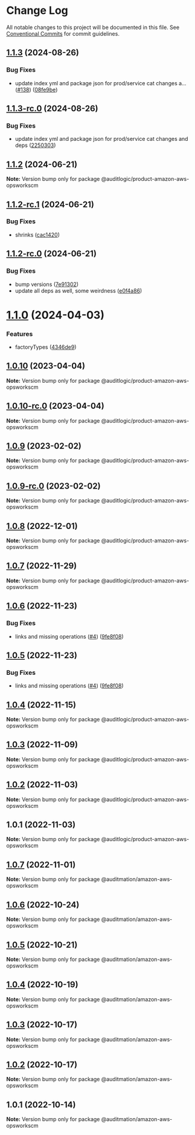 # Change Log

All notable changes to this project will be documented in this file.
See [Conventional Commits](https://conventionalcommits.org) for commit guidelines.

## [1.1.3](https://github.com/auditlogic/product/compare/@auditlogic/product-amazon-aws-opsworkscm@1.1.2...@auditlogic/product-amazon-aws-opsworkscm@1.1.3) (2024-08-26)


### Bug Fixes

* update index yml and package json for prod/service cat changes a… ([#138](https://github.com/auditlogic/product/issues/138)) ([08fe9be](https://github.com/auditlogic/product/commit/08fe9beb1c8457462a19bc69caa02e6212d97e1a))





## [1.1.3-rc.0](https://github.com/auditlogic/product/compare/@auditlogic/product-amazon-aws-opsworkscm@1.1.2...@auditlogic/product-amazon-aws-opsworkscm@1.1.3-rc.0) (2024-08-26)


### Bug Fixes

* update index yml and package json for prod/service cat changes and deps ([2250303](https://github.com/auditlogic/product/commit/225030363a363608240135b7ebed386b28f01e4b))





## [1.1.2](https://github.com/auditlogic/product/compare/@auditlogic/product-amazon-aws-opsworkscm@1.1.2-rc.1...@auditlogic/product-amazon-aws-opsworkscm@1.1.2) (2024-06-21)

**Note:** Version bump only for package @auditlogic/product-amazon-aws-opsworkscm





## [1.1.2-rc.1](https://github.com/auditlogic/product/compare/@auditlogic/product-amazon-aws-opsworkscm@1.1.2-rc.0...@auditlogic/product-amazon-aws-opsworkscm@1.1.2-rc.1) (2024-06-21)


### Bug Fixes

* shrinks ([cac1420](https://github.com/auditlogic/product/commit/cac14200fefcd8183ab69fe89a47bd3f70f563e9))





## [1.1.2-rc.0](https://github.com/auditlogic/product/compare/@auditlogic/product-amazon-aws-opsworkscm@1.1.0...@auditlogic/product-amazon-aws-opsworkscm@1.1.2-rc.0) (2024-06-21)


### Bug Fixes

* bump versions ([7e91302](https://github.com/auditlogic/product/commit/7e913023b8b312150ed7762c32fbbe616be71de5))
* update all deps as well, some weirdness ([e0f4a86](https://github.com/auditlogic/product/commit/e0f4a864714e2d3de6bbf3da014d5312fe53be2f))





# [1.1.0](https://github.com/auditlogic/product/compare/@auditlogic/product-amazon-aws-opsworkscm@1.0.10...@auditlogic/product-amazon-aws-opsworkscm@1.1.0) (2024-04-03)


### Features

* factoryTypes ([4346de9](https://github.com/auditlogic/product/commit/4346de92693aee892fccf725338ffc7b80ab182b))





## [1.0.10](https://github.com/auditlogic/product/compare/@auditlogic/product-amazon-aws-opsworkscm@1.0.9...@auditlogic/product-amazon-aws-opsworkscm@1.0.10) (2023-04-04)

**Note:** Version bump only for package @auditlogic/product-amazon-aws-opsworkscm





## [1.0.10-rc.0](https://github.com/auditlogic/product/compare/@auditlogic/product-amazon-aws-opsworkscm@1.0.9...@auditlogic/product-amazon-aws-opsworkscm@1.0.10-rc.0) (2023-04-04)

**Note:** Version bump only for package @auditlogic/product-amazon-aws-opsworkscm





## [1.0.9](https://github.com/auditlogic/product/compare/@auditlogic/product-amazon-aws-opsworkscm@1.0.8...@auditlogic/product-amazon-aws-opsworkscm@1.0.9) (2023-02-02)

**Note:** Version bump only for package @auditlogic/product-amazon-aws-opsworkscm





## [1.0.9-rc.0](https://github.com/auditlogic/product/compare/@auditlogic/product-amazon-aws-opsworkscm@1.0.8...@auditlogic/product-amazon-aws-opsworkscm@1.0.9-rc.0) (2023-02-02)

**Note:** Version bump only for package @auditlogic/product-amazon-aws-opsworkscm





## [1.0.8](https://github.com/auditlogic/product/compare/@auditlogic/product-amazon-aws-opsworkscm@1.0.7...@auditlogic/product-amazon-aws-opsworkscm@1.0.8) (2022-12-01)

**Note:** Version bump only for package @auditlogic/product-amazon-aws-opsworkscm





## [1.0.7](https://github.com/auditlogic/product/compare/@auditlogic/product-amazon-aws-opsworkscm@1.0.6...@auditlogic/product-amazon-aws-opsworkscm@1.0.7) (2022-11-29)

**Note:** Version bump only for package @auditlogic/product-amazon-aws-opsworkscm





## [1.0.6](https://github.com/auditlogic/product/compare/@auditlogic/product-amazon-aws-opsworkscm@1.0.4...@auditlogic/product-amazon-aws-opsworkscm@1.0.6) (2022-11-23)


### Bug Fixes

* links and missing operations ([#4](https://github.com/auditlogic/product/issues/4)) ([9fe8f08](https://github.com/auditlogic/product/commit/9fe8f08fe7c57fdb79f991ac35bd6ac2e7dcad38))





## [1.0.5](https://github.com/auditlogic/product/compare/@auditlogic/product-amazon-aws-opsworkscm@1.0.4...@auditlogic/product-amazon-aws-opsworkscm@1.0.5) (2022-11-23)


### Bug Fixes

* links and missing operations ([#4](https://github.com/auditlogic/product/issues/4)) ([9fe8f08](https://github.com/auditlogic/product/commit/9fe8f08fe7c57fdb79f991ac35bd6ac2e7dcad38))





## [1.0.4](https://github.com/auditlogic/product/compare/@auditlogic/product-amazon-aws-opsworkscm@1.0.3...@auditlogic/product-amazon-aws-opsworkscm@1.0.4) (2022-11-15)

**Note:** Version bump only for package @auditlogic/product-amazon-aws-opsworkscm





## [1.0.3](https://github.com/auditlogic/product/compare/@auditlogic/product-amazon-aws-opsworkscm@1.0.2...@auditlogic/product-amazon-aws-opsworkscm@1.0.3) (2022-11-09)

**Note:** Version bump only for package @auditlogic/product-amazon-aws-opsworkscm





## [1.0.2](https://github.com/auditlogic/product/compare/@auditlogic/product-amazon-aws-opsworkscm@1.0.1...@auditlogic/product-amazon-aws-opsworkscm@1.0.2) (2022-11-03)

**Note:** Version bump only for package @auditlogic/product-amazon-aws-opsworkscm





## 1.0.1 (2022-11-03)

**Note:** Version bump only for package @auditlogic/product-amazon-aws-opsworkscm





## [1.0.7](https://github.com/auditmation/store-content/compare/@auditmation/amazon-aws-opsworkscm@1.0.6...@auditmation/amazon-aws-opsworkscm@1.0.7) (2022-11-01)

**Note:** Version bump only for package @auditmation/amazon-aws-opsworkscm





## [1.0.6](https://github.com/auditmation/store-content/compare/@auditmation/amazon-aws-opsworkscm@1.0.5...@auditmation/amazon-aws-opsworkscm@1.0.6) (2022-10-24)

**Note:** Version bump only for package @auditmation/amazon-aws-opsworkscm





## [1.0.5](https://github.com/auditmation/store-content/compare/@auditmation/amazon-aws-opsworkscm@1.0.4...@auditmation/amazon-aws-opsworkscm@1.0.5) (2022-10-21)

**Note:** Version bump only for package @auditmation/amazon-aws-opsworkscm





## [1.0.4](https://github.com/auditmation/store-content/compare/@auditmation/amazon-aws-opsworkscm@1.0.3...@auditmation/amazon-aws-opsworkscm@1.0.4) (2022-10-19)

**Note:** Version bump only for package @auditmation/amazon-aws-opsworkscm





## [1.0.3](https://github.com/auditmation/store-content/compare/@auditmation/amazon-aws-opsworkscm@1.0.2...@auditmation/amazon-aws-opsworkscm@1.0.3) (2022-10-17)

**Note:** Version bump only for package @auditmation/amazon-aws-opsworkscm





## [1.0.2](https://github.com/auditmation/store-content/compare/@auditmation/amazon-aws-opsworkscm@1.0.1...@auditmation/amazon-aws-opsworkscm@1.0.2) (2022-10-17)

**Note:** Version bump only for package @auditmation/amazon-aws-opsworkscm





## 1.0.1 (2022-10-14)

**Note:** Version bump only for package @auditmation/amazon-aws-opsworkscm
